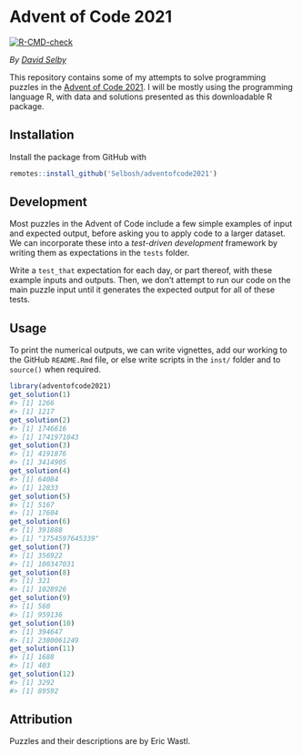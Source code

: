 
<!-- README.md is generated from README.Rmd. Please edit that file -->

# Advent of Code 2021

[![R-CMD-check](https://github.com/Selbosh/adventofcode2021/actions/workflows/r.yml/badge.svg)](https://github.com/Selbosh/adventofcode2021/actions)

*By [David Selby](https://selbydavid.com)*

This repository contains some of my attempts to solve programming
puzzles in the [Advent of Code 2021](https://adventofcode.com/2021). I
will be mostly using the programming language R, with data and solutions
presented as this downloadable R package.

## Installation

Install the package from GitHub with

``` r
remotes::install_github('Selbosh/adventofcode2021')
```

## Development

Most puzzles in the Advent of Code include a few simple examples of
input and expected output, before asking you to apply code to a larger
dataset. We can incorporate these into a *test-driven development*
framework by writing them as expectations in the `tests` folder.

Write a `test_that` expectation for each day, or part thereof, with
these example inputs and outputs. Then, we don’t attempt to run our code
on the main puzzle input until it generates the expected output for all
of these tests.

## Usage

To print the numerical outputs, we can write vignettes, add our working
to the GitHub `README.Rmd` file, or else write scripts in the `inst/`
folder and to `source()` when required.

``` r
library(adventofcode2021)
get_solution(1)
#> [1] 1266
#> [1] 1217
get_solution(2)
#> [1] 1746616
#> [1] 1741971043
get_solution(3)
#> [1] 4191876
#> [1] 3414905
get_solution(4)
#> [1] 64084
#> [1] 12833
get_solution(5)
#> [1] 5167
#> [1] 17604
get_solution(6)
#> [1] 391888
#> [1] "1754597645339"
get_solution(7)
#> [1] 356922
#> [1] 100347031
get_solution(8)
#> [1] 321
#> [1] 1028926
get_solution(9)
#> [1] 560
#> [1] 959136
get_solution(10)
#> [1] 394647
#> [1] 2380061249
get_solution(11)
#> [1] 1688
#> [1] 403
get_solution(12)
#> [1] 3292
#> [1] 89592
```

## Attribution

Puzzles and their descriptions are by Eric Wastl.
